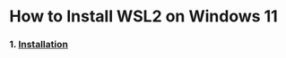 # How to Install WSL2 on Windows 11

### 1. [Installation](https://github.com/wantedweb-kevin/wsl2/blob/main/installation.md)
